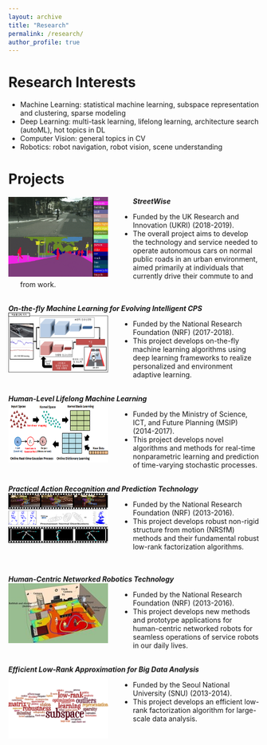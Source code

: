 ```yaml
---
layout: archive
title: "Research"
permalink: /research/
author_profile: true
---
```

Research Interests
=====
* Machine Learning: statistical machine learning, subspace representation and clustering, sparse modeling
* Deep Learning: multi-task learning, lifelong learning, architecture search (autoML), hot topics in DL
* Computer Vision: general topics in CV
* Robotics: robot navigation, robot vision, scene understanding

Projects
=====
***StreetWise***
<img src='/images/streetwise.PNG' width="200" height="160" align="left" style="margin-right:50px"> 
   * Funded by the UK Research and Innovation (UKRI) (2018-2019).
   * The overall project aims to develop the technology and service needed to operate
   autonomous cars on normal public roads in an urban environment, aimed primarily
   at individuals that currently drive their commute to and from work.<br/><br/>
  
  
***On-the-fly Machine Learning for Evolving Intelligent CPS***
<img src='/images/otfml.png' width="200" height="120" align="left" style="margin-right:50px"> 
   * Funded by the National Research Foundation (NRF) (2017-2018).
   * This project develops on-the-fly machine learning algorithms using deep learning
   frameworks to realize personalized and environment adaptive learning.<br/><br/> 
  
  
***Human-Level Lifelong Machine Learning*** 
<img src='/images/ml.png' width="200" height="120" align="left" style="margin-right:50px">
   * Funded by the Ministry of Science, ICT, and Future Planning (MSIP) (2014-2017).
   * This project develops novel algorithms and methods for real-time nonparametric
   learning and prediction of time-varying stochastic processes.<br/><br/>
   
   
***Practical Action Recognition and Prediction Technology*** 
<img src='/images/nrsfm.png' width="200" height="100" align="left" style="margin-right:50px">
   * Funded by the National Research Foundation (NRF) (2013-2016).
   * This project develops robust non-rigid structure from motion (NRSfM) methods and
   their fundamental robust low-rank factorization algorithms.<br/><br/><br/>
   
   
***Human-Centric Networked Robotics Technology*** 
<img src='/images/human_centric.jpeg' width="200" height="120" align="left" style="margin-right:50px">
   * Funded by the National Research Foundation (NRF) (2013-2016).
   * This project develops new methods and prototype applications for human-centric
   networked robots for seamless operations of service robots in our daily lives.<br/><br/>
    
   
***Efficient Low-Rank Approximation for Big Data Analysis*** 
<img src='/images/bigdata.png' width="200" align="left" style="margin-right:50px">
   * Funded by the Seoul National University (SNU) (2013-2014).
   * This project develops an efficient low-rank factorization algorithm for large-scale
   data analysis.
  


